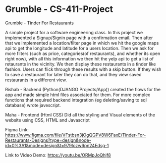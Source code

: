 # Grumble - CS-411-Project
Grumble - Tinder For Restaurants 

A simple project for a software engineering class. In this project we implemented a Signup/Signin page with a confirmation email. Then after that we implemented a location/filter page in which 
we hit the google maps api to get the longitude and latitude for a users location. Then we ask for more filters (such as price, categories(of restaurants), and whether its open right now), with
all this information we then hit the yelp api to get a list of retaurants in the vicinity. We then display these restaurants in a tinder like fashion. Users can flick through these results with a skip button. If they wish to save a restaurant for later they can do that, and they view saved restaurants in a different view.

Rishab - Backend (Python(DJANGO Projects/App))
created the flows for the app and made simple html files associated for them. 
For more complex functions that required backend integration (eg deleting/saving to sql database) wrote javescript.

Maha - Frontend (Html CSS)
Did all the styling and Visual elements of the website using CSS, HTML and Javascript

Figma Link: https://www.figma.com/file/VFstbsn3jOgQGPV8W6FaxE/Tinder-For-Restaurants-Designs?type=design&node-id=0%3A1&mode=design&t=979Iozw6pn24Edsg-1

Link to Video Demo: https://youtu.be/ORMpJoQhjf8
